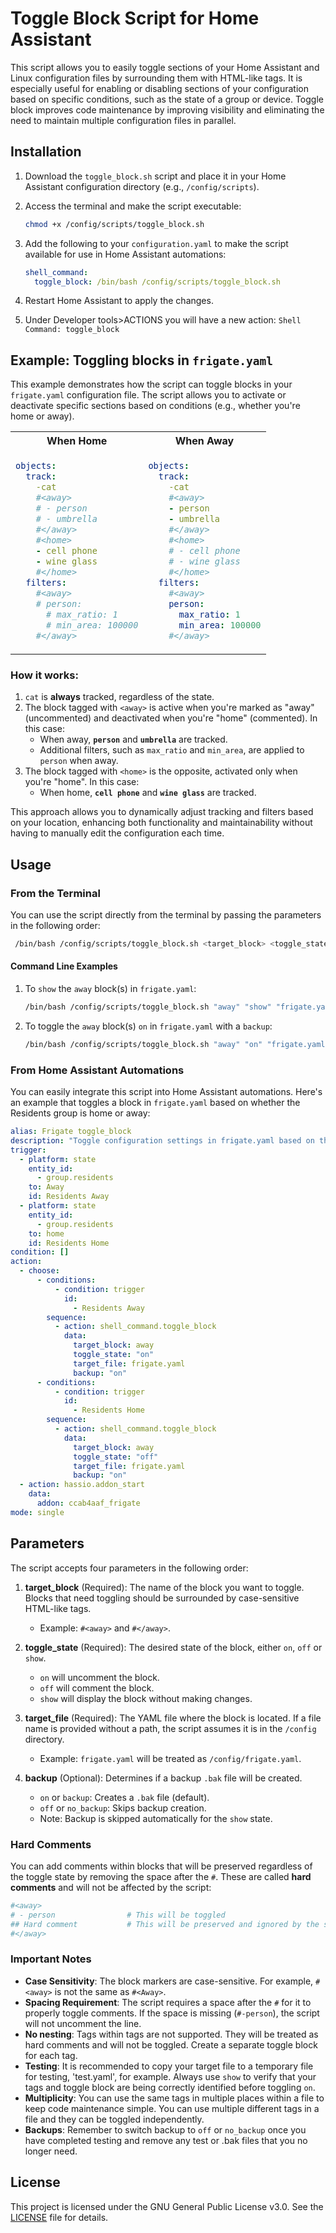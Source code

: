 # Toggle Block Script for Home Assistant

This script allows you to easily toggle sections of your Home Assistant and Linux configuration files by surrounding them with HTML-like tags. It is especially useful for enabling or disabling sections of your configuration based on specific conditions, such as the state of a group or device. Toggle block improves code maintenance by improving visibility and eliminating the need to maintain multiple configuration files in parallel. 

## Installation

1. Download the `toggle_block.sh` script and place it in your Home Assistant configuration directory (e.g., `/config/scripts`).

2. Access the terminal and make the script executable:
   
   ```bash
   chmod +x /config/scripts/toggle_block.sh
   ```
   
3. Add the following to your `configuration.yaml` to make the script available for use in Home Assistant automations:
   
    ```yaml
    shell_command:
      toggle_block: /bin/bash /config/scripts/toggle_block.sh
    ```
   
4. Restart Home Assistant to apply the changes.

5. Under Developer tools>ACTIONS you will have a new action: `Shell Command: toggle_block`

## Example: Toggling blocks in `frigate.yaml`

This example demonstrates how the script can toggle blocks in your `frigate.yaml` configuration file. The script allows you to activate or deactivate specific sections based on conditions (e.g., whether you're home or away).

<table>
  <tr>
    <th>When Home</th>
    <th>When Away</th>
  </tr>
  <tr>
    <td>
       
```yaml
objects:
  track:
    -cat
    #<away>
    # - person
    # - umbrella
    #</away>
    #<home>
    - cell phone
    - wine glass
    #</home>
  filters:
    #<away>
    # person:
      # max_ratio: 1
      # min_area: 100000
    #</away>
```
</td>
<td>
   
```yaml
objects:
  track:
    -cat
    #<away>
    - person
    - umbrella
    #</away>
    #<home>
    # - cell phone
    # - wine glass
    #</home>
  filters:
    #<away>
    person:
      max_ratio: 1
      min_area: 100000
    #</away>
```
</td>
</tr> </table>

### How it works:

1. `cat` is **always** tracked, regardless of the state.
2. The block tagged with `<away>` is active when you're marked as "away" (uncommented) and deactivated when you're "home" (commented). In this case:
   - When away, **`person`** and **`umbrella`** are tracked.
   - Additional filters, such as `max_ratio` and `min_area`, are applied to `person` when away.
3. The block tagged with `<home>` is the opposite, activated only when you're "home". In this case:
   - When home, **`cell phone`** and **`wine glass`** are tracked.
   
This approach allows you to dynamically adjust tracking and filters based on your location, enhancing both functionality and maintainability without having to manually edit the configuration each time.

## Usage

### From the Terminal

You can use the script directly from the terminal by passing the parameters in the following order:

  ```bash
   /bin/bash /config/scripts/toggle_block.sh <target_block> <toggle_state> <target_file> <backup>
  ```

#### Command Line Examples

1. To `show` the `away` block(s) in `frigate.yaml`:
   ```bash
   /bin/bash /config/scripts/toggle_block.sh "away" "show" "frigate.yaml"
   ```

2. To toggle the `away` block(s) `on` in `frigate.yaml` with a `backup`:

   ```bash
   /bin/bash /config/scripts/toggle_block.sh "away" "on" "frigate.yaml" "backup"
   ```

### From Home Assistant Automations

You can easily integrate this script into Home Assistant automations. Here's an example that toggles a block in `frigate.yaml` based on whether the Residents group is home or away:

```yaml
alias: Frigate toggle_block
description: "Toggle configuration settings in frigate.yaml based on the state of the Residents group"
trigger:
  - platform: state
    entity_id:
      - group.residents
    to: Away
    id: Residents Away
  - platform: state
    entity_id:
      - group.residents
    to: home
    id: Residents Home
condition: []
action:
  - choose:
      - conditions:
          - condition: trigger
            id:
              - Residents Away
        sequence:
          - action: shell_command.toggle_block
            data:
              target_block: away
              toggle_state: "on"
              target_file: frigate.yaml
              backup: "on"
      - conditions:
          - condition: trigger
            id:
              - Residents Home
        sequence:
          - action: shell_command.toggle_block
            data:
              target_block: away
              toggle_state: "off"
              target_file: frigate.yaml
              backup: "on"
  - action: hassio.addon_start
    data:
      addon: ccab4aaf_frigate
mode: single
```

## Parameters

The script accepts four parameters in the following order:

1. **target_block** (Required): The name of the block you want to toggle. Blocks that need toggling should be surrounded by case-sensitive HTML-like tags.
   - Example: `#<away>` and `#</away>`.

2. **toggle_state** (Required): The desired state of the block, either `on`, `off` or `show`.
   - `on` will uncomment the block.
   - `off` will comment the block.
   - `show` will display the block without making changes.

3. **target_file** (Required): The YAML file where the block is located. If a file name is provided without a path, the script assumes it is in the `/config` directory.
   - Example: `frigate.yaml` will be treated as `/config/frigate.yaml`.

4. **backup** (Optional): Determines if a backup `.bak` file will be created.
   - `on` or `backup`: Creates a `.bak` file (default).
   - `off` or `no_backup`: Skips backup creation.
   - Note: Backup is skipped automatically for the `show` state.

### Hard Comments

You can add comments within blocks that will be preserved regardless of the toggle state by removing the space after the `#`. These are called **hard comments** and will not be affected by the script:

```yaml
#<away>
# - person                # This will be toggled
## Hard comment           # This will be preserved and ignored by the script
#</away>
```

### Important Notes

- **Case Sensitivity**: The block markers are case-sensitive. For example, `#<away>` is not the same as `#<Away>`.
- **Spacing Requirement**: The script requires a space after the `#` for it to properly toggle comments. If the space is missing (`#-person`), the script will not uncomment the line.
- **No nesting**: Tags within tags are not supported. They will be treated as hard comments and will not be toggled. Create a separate toggle block for each tag.
- **Testing**: It is recommended to copy your target file to a temporary file for testing, 'test.yaml', for example. Always use `show` to verify that your tags and toggle block are being correctly identified before toggling `on`.
- **Multiplicity**: You can use the same tags in multiple places within a file to keep code maintenance simple. You can use multiple different tags in a file and they can be toggled independently.
- **Backups**: Remember to switch backup to `off` or `no_backup` once you have completed testing and remove any test or .bak files that you no longer need.

## License

This project is licensed under the GNU General Public License v3.0. See the [LICENSE](LICENSE) file for details.
